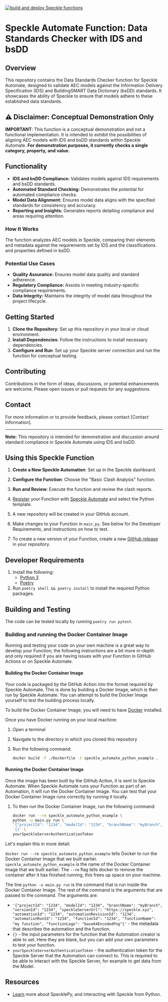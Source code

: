 [![build and deploy Speckle functions](https://github.com/specklesystems/speckle_automate-information_standards/actions/workflows/main.yml/badge.svg)](https://github.com/specklesystems/speckle_automate-information_standards/actions/workflows/main.yml)

# Speckle Automate Function: Data Standards Checker with IDS and bsDD

## Overview

This repository contains the Data Standards Checker function for Speckle Automate, designed to validate AEC models
against the Information Delivery Specification (IDS) and BuildingSMART Data Dictionary (bsDD) standards. It showcases
the ability of Speckle to ensure that models adhere to these established data standards.

## ⚠️ Disclaimer: Conceptual Demonstration Only

**IMPORTANT**: This function is a conceptual demonstration and not a functional implementation. It is intended to
exhibit the possibilities of aligning AEC models with IDS and bsDD standards within Speckle Automate. **For
demonstration purposes, it currently checks a single category, property, and value.**

## Functionality

- **IDS and bsDD Compliance:** Validates models against IDS requirements and bsDD standards.
- **Automated Standard Checking:** Demonstrates the potential for automated compliance checks.
- **Model Data Alignment:** Ensures model data aligns with the specified standards for consistency and accuracy.
- **Reporting and Insights:** Generates reports detailing compliance and areas requiring attention.

### How It Works

The function analyzes AEC models in Speckle, comparing their elements and metadata against the requirements set by IDS
and the classifications and properties defined in bsDD.

### Potential Use Cases

- **Quality Assurance:** Ensures model data quality and standard adherence.
- **Regulatory Compliance:** Assists in meeting industry-specific compliance requirements.
- **Data Integrity:** Maintains the integrity of model data throughout the project lifecycle.

## Getting Started

1. **Clone the Repository**: Set up this repository in your local or cloud environment.
2. **Install Dependencies**: Follow the instructions to install necessary dependencies.
3. **Configure and Run**: Set up your Speckle server connection and run the function for conceptual testing.

## Contributing

Contributions in the form of ideas, discussions, or potential enhancements are welcome. Please open issues or pull
requests for any suggestions.

## Contact

For more information or to provide feedback, please contact [Contact Information].

---

**Note:** This repository is intended for demonstration and discussion around standard compliance in Speckle Automate
using IDS and bsDD.

## Using this Speckle Function

1. **Create a New Speckle Automation**: Set up in the Speckle dashboard.
2. **Configure the Function**: Choose the "Basic Clash Analysis" function.
3. **Run and Review**: Execute the function and review the clash reports.


1. [Register](https://automate.speckle.dev/) your Function with [Speckle Automate](https://automate.speckle.dev/) and
   select the Python template.
1. A new repository will be created in your GitHub account.
1. Make changes to your Function in `main.py`. See below for the Developer Requirements, and instructions on how to
   test.
1. To create a new version of your Function, create a
   new [GitHub release](https://docs.github.com/en/repositories/releasing-projects-on-github/managing-releases-in-a-repository)
   in your repository.

## Developer Requirements

1. Install the following:
    - [Python 3](https://www.python.org/downloads/)
    - [Poetry](https://python-poetry.org/docs/#installing-with-the-official-installer)
1. Run `poetry shell && poetry install` to install the required Python packages.

## Building and Testing

The code can be tested locally by running `poetry run pytest`.

### Building and running the Docker Container Image

Running and testing your code on your own machine is a great way to develop your Function; the following instructions
are a bit more in-depth and only required if you are having issues with your Function in GitHub Actions or on Speckle
Automate.

#### Building the Docker Container Image

Your code is packaged by the GitHub Action into the format required by Speckle Automate. This is done by building a
Docker Image, which is then run by Speckle Automate. You can attempt to build the Docker Image yourself to test the
building process locally.

To build the Docker Container Image, you will need to have [Docker](https://docs.docker.com/get-docker/) installed.

Once you have Docker running on your local machine:

1. Open a terminal
1. Navigate to the directory in which you cloned this repository
1. Run the following command:

    ```bash
    docker build -f ./Dockerfile -t speckle_automate_python_example .
    ```

#### Running the Docker Container Image

Once the image has been built by the GitHub Action, it is sent to Speckle Automate. When Speckle Automate runs your
Function as part of an Automation, it will run the Docker Container Image. You can test that your Docker Container Image
runs correctly by running it locally.

1. To then run the Docker Container Image, run the following command:

    ```bash
    docker run --rm speckle_automate_python_example \
    python -u main.py run \
    '{"projectId": "1234", "modelId": "1234", "branchName": "myBranch", "versionId": "1234", "speckleServerUrl": "https://speckle.xyz", "automationId": "1234", "automationRevisionId": "1234", "automationRunId": "1234", "functionId": "1234", "functionName": "my function", "functionLogo": "base64EncodedPng"}' \
    '{}' \
    yourSpeckleServerAuthenticationToken
    ```

Let's explain this in more detail:

`docker run --rm speckle_automate_python_example` tells Docker to run the Docker Container Image that we built
earlier. `speckle_automate_python_example` is the name of the Docker Container Image that we built earlier. The `--rm`
flag tells docker to remove the container after it has finished running, this frees up space on your machine.

The line `python -u main.py run` is the command that is run inside the Docker Container Image. The rest of the command
is the arguments that are passed to the command. The arguments are:

- `'{"projectId": "1234", "modelId": "1234", "branchName": "myBranch", "versionId": "1234", "speckleServerUrl": "https://speckle.xyz", "automationId": "1234", "automationRevisionId": "1234", "automationRunId": "1234", "functionId": "1234", "functionName": "my function", "functionLogo": "base64EncodedPng"}'` -
  the metadata that describes the automation and the function.
- `{}` - the input parameters for the function that the Automation creator is able to set. Here they are blank, but you
  can add your own parameters to test your function.
- `yourSpeckleServerAuthenticationToken` - the authentication token for the Speckle Server that the Automation can
  connect to. This is required to be able to interact with the Speckle Server, for example to get data from the Model.

## Resources

- [Learn](https://speckle.guide/dev/python.html) more about SpecklePy, and interacting with Speckle from Python.
